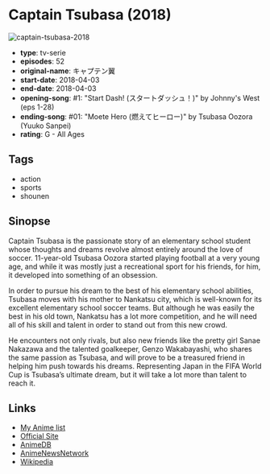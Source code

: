 # Captain Tsubasa (2018)

![captain-tsubasa-2018](https://cdn.myanimelist.net/images/anime/1866/91270.jpg)

-   **type**: tv-serie
-   **episodes**: 52
-   **original-name**: キャプテン翼
-   **start-date**: 2018-04-03
-   **end-date**: 2018-04-03
-   **opening-song**: #1: "Start Dash! (スタートダッシュ！)" by Johnny's West (eps 1-28)
-   **ending-song**: #01: "Moete Hero (燃えてヒーロー)" by Tsubasa Oozora (Yuuko Sanpei)
-   **rating**: G - All Ages

## Tags

-   action
-   sports
-   shounen

## Sinopse

Captain Tsubasa is the passionate story of an elementary school student whose thoughts and dreams revolve almost entirely around the love of soccer. 11-year-old Tsubasa Oozora started playing football at a very young age, and while it was mostly just a recreational sport for his friends, for him, it developed into something of an obsession.

In order to pursue his dream to the best of his elementary school abilities, Tsubasa moves with his mother to Nankatsu city, which is well-known for its excellent elementary school soccer teams. But although he was easily the best in his old town, Nankatsu has a lot more competition, and he will need all of his skill and talent in order to stand out from this new crowd.

He encounters not only rivals, but also new friends like the pretty girl Sanae Nakazawa and the talented goalkeeper, Genzo Wakabayashi, who shares the same passion as Tsubasa, and will prove to be a treasured friend in helping him push towards his dreams. Representing Japan in the FIFA World Cup is Tsubasa’s ultimate dream, but it will take a lot more than talent to reach it.

## Links

-   [My Anime list](https://myanimelist.net/anime/36934/Captain_Tsubasa_2018)
-   [Official Site](http://www.tv-tokyo.co.jp/anime/captaintsubasa2018/)
-   [AnimeDB](http://anidb.info/perl-bin/animedb.pl?show=anime&aid=13655)
-   [AnimeNewsNetwork](http://www.animenewsnetwork.com/encyclopedia/anime.php?id=20614)
-   [Wikipedia](http://en.wikipedia.org/wiki/Captain_Tsubasa)
